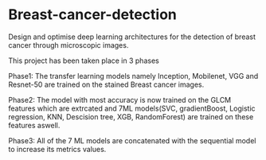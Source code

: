# Breast-cancer-detection
Design and optimise deep learning architectures for the detection of breast  cancer through microscopic images. 

This project has been taken place in 3 phases

Phase1: The transfer learning models namely Inception, Mobilenet, VGG and Resnet-50 are trained on the stained Breast cancer images.

Phase2: The model with most accuracy is now trained on the GLCM features which are extrcated and 7ML models(SVC, gradientBoost, Logistic regression, KNN, Descision tree, XGB, RandomForest) are trained on these features aswell.

Phase3: All of the 7 ML models are concatenated with the sequential model to increase its metrics values.
